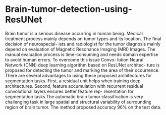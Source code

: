 # Brain-tumor-detection-using-ResUNet

Brain tumor is a serious disease occurring in human being. Medical treatment process
mainly depends on tumor types and its location. The final decision of neurospecial-
ists and radiologist for the tumor diagnosis mainly depend on evaluation of Magnetic
Resonance Imaging (MRI) Images. The manual evaluation process is time-consuming
and needs domain expertise to avoid human errors. To overcome this issue Convo-
lution Neural Network (CNN) deep learning algorithm based on ResUNet architec-
ture is proposed for detecting the tumor and marking the area of their occurrence.
There are several advantages to using these proposed architectures for segmentation
tasks. First, a residual unit helps when training deep architectures. Second, feature
accumulation with recurrent residual convolutional layers ensures better feature rep-
resentation for segmentation tasks.The automatic brain tumor classification is very
challenging task in large spatial and structural variability of surrounding region of
brain tumor. The method proposed accuracy 96% on the test data.

